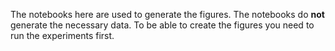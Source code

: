The notebooks here are used to generate the figures. The notebooks do **not** generate the necessary data. To be able to create the figures you need to run the experiments first.
